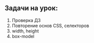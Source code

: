## Задачи на урок:

1. Проверка ДЗ
2. Повторение основ CSS, селекторов
3. width, height
4. box-model